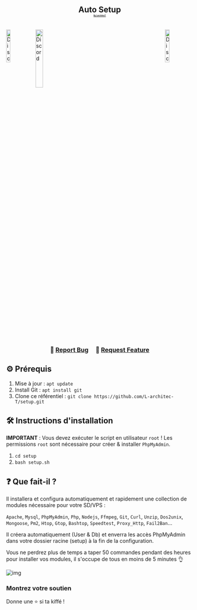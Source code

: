 <h2 align="center">
  Auto Setup<br/>
  <a href="larchitect.cf" style="font-size: 5px;">By LarchitecT</a>
</h2>

<br/>

<a href="https://img.shields.io/github/stars/L-architec-T/setup?color=red&logo=github&style=for-the-badge">
  <img align="left" alt="Discord" src="https://img.shields.io/github/stars/L-architec-T/setup?color=red&logo=github&style=for-the-badge" width=15%">
</a>

<a href="https://discord.gg/XG7FMpcxRA">
  <img align="center" alt="Discord" src="https://img.shields.io/discord/591914197219016707.svg?label=Discord&logo=Discord&colorB=7289da&style=margin-left:22%" width=20%">
</a>

<a href="https://img.shields.io/github/forks/L-architec-T/setup?color=red&logo=github&style=for-the-badge">
  <img align="right" alt="Discord" src="https://img.shields.io/github/forks/L-architec-T/setup?color=red&logo=github&style=for-the-badge" width=15%">
</a>
                                                                                                                                                    
<br></br>

<h3 align="center">
    🔹
    <a href="https://github.com/L-architec-T/setup/issues">Report Bug</a> &nbsp; &nbsp;
    🔹
    <a href="https://github.com/L-architec-T/setup/issues">Request Feature</a>
</h3>

## ⚙️ Prérequis

1. Mise à jour : `apt update`
2. Install Git : `apt install git`
3. Clone ce référentiel : `git clone https://github.com/L-architec-T/setup.git`

## 🛠 Instructions d'installation

**IMPORTANT** : Vous devez exécuter le script en utilisateur `root` !
Les permissions `root` sont nécessaire pour créer & installer `PhpMyAdmin`.

1. `cd setup`
2. `bash setup.sh`

## ❓ Que fait-il ?

Il installera et configura automatiquement et rapidement une collection de modules nécessaire pour votre SD/VPS :

`Apache`, `Mysql`, `PhpMyAdmin`, `Php`, `Nodejs`, `Ffmpeg`, `Git`, `Curl`, `Unzip`, `Dos2unix`, `Mongoose`, `Pm2`, `Htop`, `Gtop`, `Bashtop`, `Speedtest`, `Proxy_Http`, `Fail2Ban`...

Il créera automatiquement (User & Db) et enverra les accès PhpMyAdmin dans votre dossier racine (setup) à la fin de la configuration.

Vous ne perdrez plus de temps a taper 50 commandes pendant des heures pour installer vos modules, il s'occupe de tous en moins de 5 minutes 👌

![img](https://cdn.discordapp.com/attachments/838924126894293072/840921910702899220/Point_Blur_May092021_140227.jpg)

### Montrez votre soutien

Donne une ⭐ si ta kiffé !
